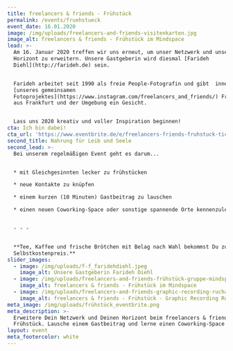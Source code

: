 ```yaml
---
title: freelancers & friends - Frühstück
permalink: /events/fruehstueck
event_date: 16.01.2020
image: /img/uploads/freelancers-and-friends-visitenkarten.jpg
image_alt: freelancers & friends - Frühstück im Mindspace
lead: >-
  Am 16. Januar 2020 treffen wir uns erneut, um unser Netzwerk und unseren
  Horizont zu erweitern. Unsere Gastgeberin wird diesmal [Farideh
  Diehl](http://farideh.de) sein.


  Farideh arbeitet seit 1990 als freie People-Fotografin und gibt  innerhalb 
  [unseres gemeinsamen
  Fotoprojektes](https://www.instagram.com/freelancers_and_friends/) Freelancern
  aus Frankfurt und der Umgebung ein Gesicht. 


  Lass uns 2020 kreativ und voller Inspiration beginnen!
cta: Ich bin dabei!
cta_url: 'https://www.eventbrite.de/e/freelancers-friends-fruhstuck-tickets-86315246225'
second_title: Nahrung für Leib und Seele
second_lead: >-
  Bei unserem regelmäßigen Event geht es darum...


  * mit Gleichgesinnten lecker zu frühstücken

  * neue Kontakte zu knüpfen

  * einem kurzen (10 Minuten) Gastbeitrag zu lauschen

  * einen neuen Coworking-Space oder sonstige spannende Orte kennenzulernen


  - - -


  **Tee, Kaffee und frische Brötchen mit Belag nach Wahl bekommst Du zum
  Selbstkostenpreis.**
slider_images:
  - image: /img/uploads/f-f_faridehdiehl.jpeg
    image_alt: Unsere Gastgeberin Farideh Diehl
  - image: /img/uploads/freelancers-and-friends-frühstück-gruppe-mindspace.jpg
    image_alt: freelancers & friends - Frühstück im Mindspace
  - image: /img/uploads/freelancers-and-friends-graphic-recording-rucha-ambekar.jpg
    image_alt: freelancers & friends - Frühstück - Graphic Recording Rucha Ambekar
meta_image: /img/uploads/frühstück_eventbrite.png
meta_description: >-
  Erweitere Dein Netzwerk und Deinen Horizont beim freelancers & friends -
  Frühstück. Lausche einem Gastbeitrag und lerne einen Coworking-Space kennen.
layout: event
meta_footercolor: white
---
```


